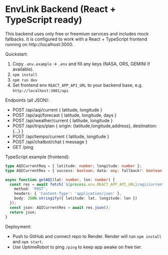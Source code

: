 # EnvLink Backend (React + TypeScript ready)

This backend uses only free or freemium services and includes mock fallbacks.
It is configured to work with a React + TypeScript frontend running on http://localhost:3000.

Quickstart:
1. Copy `.env.example` -> `.env` and fill any keys (NASA, ORS, GEMINI if available).
2. `npm install`
3. `npm run dev`
4. Set frontend env `REACT_APP_API_URL` to your backend base, e.g. `http://localhost:3001/api`

Endpoints (all JSON):
- POST /api/aqi/current  { latitude, longitude }
- POST /api/aqi/forecast { latitude, longitude, days }
- POST /api/weather/current { latitude, longitude }
- POST /api/trips/plan { origin: {latitude,longitude,address}, destination: {...} }
- POST /api/tempo/current { latitude, longitude }
- POST /api/chatbot/chat { message }
- GET  /ping

TypeScript example (frontend):
```ts
type AQICurrentReq = { latitude: number; longitude: number };
type AQICurrentRes = { success: boolean; data: any; fallback?: boolean; error?: string };

async function getAQI(lat: number, lon: number) {
  const res = await fetch(`${process.env.REACT_APP_API_URL}/aqi/current`, {
    method: 'POST',
    headers: { 'Content-Type': 'application/json' },
    body: JSON.stringify({ latitude: lat, longitude: lon })
  });
  const json: AQICurrentRes = await res.json();
  return json;
}
```

Deployment:
- Push to GitHub and connect repo to Render. Render will run `npm install` and `npm start`.
- Use UptimeRobot to ping `/ping` to keep app awake on free tier.

